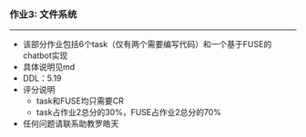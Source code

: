 ### 作业3: 文件系统

------

- 该部分作业包括6个task（仅有两个需要编写代码）和一个基于FUSE的chatbot实现
- 具体说明见md
- DDL：5.19
- 评分说明
  - task和FUSE均只需要CR
  - task占作业2总分的30%，FUSE占作业2总分的70%
- 任何问题请联系助教罗皓天

